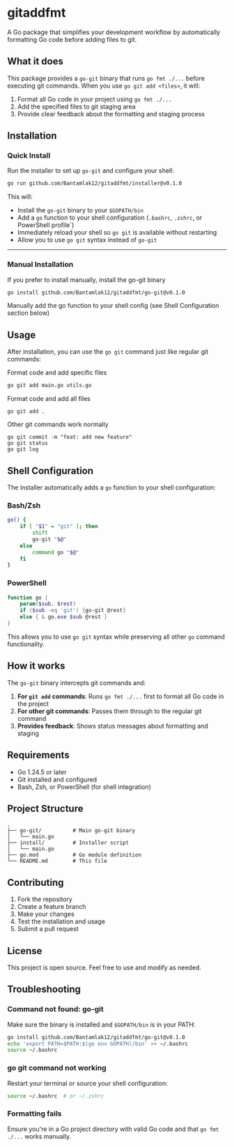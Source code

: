 # gitaddfmt

A Go package that simplifies your development workflow by automatically formatting Go code before adding files to git.

## What it does

This package provides a `go-git` binary that runs `go fmt ./...` before executing git commands. When you use `go git add <files>`, it will:

1. Format all Go code in your project using `go fmt ./...`
2. Add the specified files to git staging area
3. Provide clear feedback about the formatting and staging process

## Installation
### Quick Install

Run the installer to set up `go-git` and configure your shell:

```bash
go run github.com/Bantamlak12/gitaddfmt/installer@v0.1.0
```

This will:

* Install the `go-git` binary to your `$GOPATH/bin`
* Add a `go` function to your shell configuration (`.bashrc`, `.zshrc`, or PowerShell profile\`)
* Immediately reload your shell so `go git` is available without restarting
* Allow you to use `go git` syntax instead of `go-git`

---

### Manual Installation

If you prefer to install manually, install the go-git binary
```bash
go install github.com/Bantamlak12/gitaddfmt/go-git@v0.1.0
```
Manually add the go function to your shell config (see Shell Configuration section below)

## Usage

After installation, you can use the `go git` command just like regular git commands:

Format code and add specific files
```bash
go git add main.go utils.go
```
Format code and add all files
```
go git add .
```
Other git commands work normally
```
go git commit -m "feat: add new feature"
go git status
go git log
```

## Shell Configuration

The installer automatically adds a `go` function to your shell configuration:

### Bash/Zsh
```bash
go() {
    if [ "$1" = "git" ]; then
        shift
        go-git "$@"
    else
        command go "$@"
    fi
}
```

### PowerShell
```powershell
function go {
    param($sub, $rest)
    if ($sub -eq 'git') {go-git @rest}
    else { & go.exe $sub @rest }
}
```

This allows you to use `go git` syntax while preserving all other `go` command functionality.

## How it works

The `go-git` binary intercepts git commands and:

1. **For `git add` commands**: Runs `go fmt ./...` first to format all Go code in the project
2. **For other git commands**: Passes them through to the regular git command
3. **Provides feedback**: Shows status messages about formatting and staging

## Requirements

- Go 1.24.5 or later
- Git installed and configured
- Bash, Zsh, or PowerShell (for shell integration)

## Project Structure

```
.
├── go-git/          # Main go-git binary
│   └── main.go
├── install/         # Installer script
│   └── main.go
├── go.mod           # Go module definition
└── README.md        # This file
```

## Contributing

1. Fork the repository
2. Create a feature branch
3. Make your changes
4. Test the installation and usage
5. Submit a pull request

## License

This project is open source. Feel free to use and modify as needed.

## Troubleshooting

### Command not found: go-git
Make sure the binary is installed and `$GOPATH/bin` is in your PATH:
```bash
go install github.com/Bantamlak12/gitaddfmt/go-git@v0.1.0
echo 'export PATH=$PATH:$(go env GOPATH)/bin' >> ~/.bashrc
source ~/.bashrc
```

### go git command not working
Restart your terminal or source your shell configuration:
```bash
source ~/.bashrc  # or ~/.zshrc
```

### Formatting fails
Ensure you're in a Go project directory with valid Go code and that `go fmt ./...` works manually. 